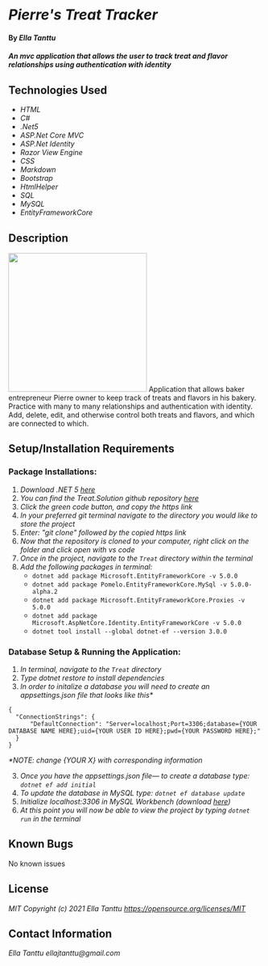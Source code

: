 # _Pierre's Treat Tracker_

#### By _**Ella Tanttu**_

#### _An mvc application that allows the user to track treat and flavor relationships using authentication with identity_

## Technologies Used

* _HTML_
* _C#_
* _.Net5_
* _ASP.Net Core MVC_
* _ASP.Net Identity_
* _Razor View Engine_
* _CSS_
* _Markdown_
* _Bootstrap_
* _HtmlHelper_
* _SQL_
* _MySQL_
* _EntityFrameworkCore_

## Description

<img src="Treat/wwwroot/img/TBD.png" height="275px">
Application that allows baker entrepreneur Pierre owner to keep track of treats and flavors in his bakery. Practice with many to many relationships and authentication with identity. Add, delete, edit, and otherwise control both treats and flavors, and which are connected to which.

## Setup/Installation Requirements

### **Package Installations:**
1. _Download .NET 5 [here](https://dotnet.microsoft.com/en-us/download/dotnet/5.0)_
2. _You can find the Treat.Solution github repository [here](https://github.com/ellajtanttu/Treat.Solution)_
3. _Click the green code button, and copy the https link_
4. _In your preferred git terminal navigate to the directory you would like to store the project_
5. _Enter: "git clone" followed by the copied https link_
6. _Now that the repository is cloned to your computer, right click on the folder and click open with vs code_
7. _Once in the project, navigate to the `Treat` directory within the terminal_
8. _Add the following packages in terminal:_
   - `dotnet add package Microsoft.EntityFrameworkCore -v 5.0.0`
   - `dotnet add package Pomelo.EntityFrameworkCore.MySql -v 5.0.0-alpha.2`
   - `dotnet add package Microsoft.EntityFrameworkCore.Proxies -v 5.0.0`
   - `dotnet add package Microsoft.AspNetCore.Identity.EntityFrameworkCore -v 5.0.0`
   - `dotnet tool install --global dotnet-ef --version 3.0.0`

### **Database Setup & Running the Application:**
1. _In terminal, navigate to the `Treat` directory_
2. _Type dotnet restore to install dependencies_
3. _In order to initalize a database you will need to create an appsettings.json file that looks like this*_
```
{
  "ConnectionStrings": {
      "DefaultConnection": "Server=localhost;Port=3306;database={YOUR DATABASE NAME HERE};uid={YOUR USER ID HERE};pwd={YOUR PASSWORD HERE};"
  }
}
```
   _*NOTE: change {YOUR X} with corresponding information_

3. _Once you have the appsettings.json file— to create a database type: `dotnet ef add initial`_
4. _To update the database in MySQL type: `dotnet ef database update`_
5. _Initialize localhost:3306 in MySQL Workbench (download [here](https://dev.mysql.com/downloads/workbench/))_
5. _At this point you will now be able to view the project by typing `dotnet run` in the terminal_

## Known Bugs

No known issues

## License

_MIT Copyright (c) 2021 Ella Tanttu_
_https://opensource.org/licenses/MIT_

## Contact Information

_Ella Tanttu ellajtanttu@gmail.com_